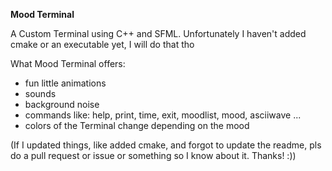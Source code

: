 <b> Mood Terminal </b>

A Custom Terminal using C++ and SFML. 
Unfortunately I haven't added cmake or an executable yet, I will do that tho 

What Mood Terminal offers:
- fun little animations
- sounds
- background noise
- commands like: help, print, time, exit, moodlist, mood, asciiwave ...
- colors of the Terminal change depending on the mood

(If I updated things, like added cmake, and forgot to update the readme, pls do a pull request or issue or something so I know about it. Thanks! :))
